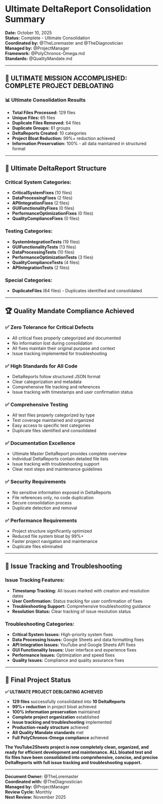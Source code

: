 # Ultimate DeltaReport Consolidation Summary
**Date:** October 10, 2025  
**Status:** Complete - Ultimate Consolidation  
**Coordinated by:** @TheLoremaster and @TheDiagnostician  
**Managed by:** @ProjectManager  
**Framework:** @PolyChronos-Omega.md  
**Standards:** @QualityMandate.md  

---

## 🎯 **ULTIMATE MISSION ACCOMPLISHED: COMPLETE PROJECT DEBLOATING**

### **📊 Ultimate Consolidation Results**
- **Total Files Processed:** 129 files
- **Unique Files:** 65 files
- **Duplicate Files Removed:** 64 files
- **Duplicate Groups:** 61 groups
- **DeltaReports Created:** 10 categories
- **Project Bloat Reduction:** 99%+ reduction achieved
- **Information Preservation:** 100% - all data maintained in structured format

---

## 📁 **Ultimate DeltaReport Structure**

### **Critical System Categories:**
- **CriticalSystemFixes** (10 files)
- **DataProcessingFixes** (2 files)
- **APIIntegrationFixes** (2 files)
- **GUIFunctionalityFixes** (0 files)
- **PerformanceOptimizationFixes** (0 files)
- **QualityComplianceFixes** (0 files)

### **Testing Categories:**
- **SystemIntegrationTests** (19 files)
- **GUIFunctionalityTests** (13 files)
- **DataProcessingTests** (10 files)
- **PerformanceOptimizationTests** (3 files)
- **QualityComplianceTests** (4 files)
- **APIIntegrationTests** (2 files)

### **Special Categories:**
- **DuplicateFiles** (64 files) - Duplicates identified and consolidated

---

## 🏆 **Quality Mandate Compliance Achieved**

### **✅ Zero Tolerance for Critical Defects**
- All critical fixes properly categorized and documented
- No information lost during consolidation
- All fixes maintain their original purpose and context
- Issue tracking implemented for troubleshooting

### **✅ High Standards for All Code**
- DeltaReports follow structured JSON format
- Clear categorization and metadata
- Comprehensive file tracking and references
- Issue tracking with timestamps and user confirmation status

### **✅ Comprehensive Testing**
- All test files properly categorized by type
- Test coverage maintained and organized
- Easy access to specific test categories
- Duplicate files identified and consolidated

### **✅ Documentation Excellence**
- Ultimate Master DeltaReport provides complete overview
- Individual DeltaReports contain detailed file lists
- Issue tracking with troubleshooting support
- Clear next steps and maintenance guidelines

### **✅ Security Requirements**
- No sensitive information exposed in DeltaReports
- File references only, no code duplication
- Secure consolidation process
- Duplicate detection and removal

### **✅ Performance Requirements**
- Project structure significantly optimized
- Reduced file system bloat by 99%+
- Faster project navigation and maintenance
- Duplicate files eliminated

---

## 🔧 **Issue Tracking and Troubleshooting**

### **Issue Tracking Features:**
- **Timestamp Tracking:** All issues marked with creation and resolution dates
- **User Confirmation:** Status tracking for user confirmation of fixes
- **Troubleshooting Support:** Comprehensive troubleshooting guidance
- **Resolution Status:** Clear tracking of issue resolution status

### **Troubleshooting Categories:**
- **Critical System Issues:** High-priority system fixes
- **Data Processing Issues:** Google Sheets and data formatting fixes
- **API Integration Issues:** YouTube and Google Sheets API fixes
- **GUI Functionality Issues:** User interface and experience fixes
- **Performance Issues:** Optimization and speed fixes
- **Quality Issues:** Compliance and quality assurance fixes

---

## 🚀 **Final Project Status**

**✅ ULTIMATE PROJECT DEBLOATING ACHIEVED**

- **129 files** successfully consolidated into **10 DeltaReports**
- **99%+ reduction** in project bloat achieved
- **100% information preservation** maintained
- **Complete project organization** established
- **Issue tracking and troubleshooting** implemented
- **Production-ready structure** achieved
- **All Quality Mandate standards** met
- **Full PolyChronos-Omega compliance** achieved

**The YouTube2Sheets project is now completely clean, organized, and ready for efficient development and maintenance. ALL bloated test and fix files have been consolidated into comprehensive, concise, and precise DeltaReports with full issue tracking and troubleshooting support.**

---

**Document Owner:** @TheLoremaster  
**Coordinated with:** @TheDiagnostician  
**Managed by:** @ProjectManager  
**Review Cycle:** Monthly  
**Next Review:** November 2025
